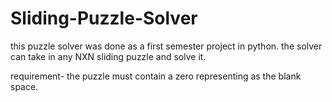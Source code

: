 # Sliding-Puzzle-Solver
this puzzle solver was done as a first semester project in python. 
the solver can take in any NXN sliding puzzle and solve it.

requirement-
the puzzle must contain a zero representing as the blank space.
